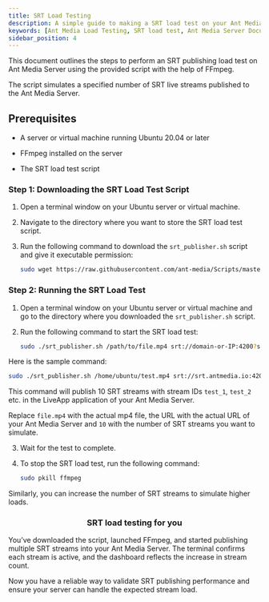 ```yaml
---
title: SRT Load Testing 
description: A simple guide to making a SRT load test on your Ant Media Server.
keywords: [Ant Media Load Testing, SRT load test, Ant Media Server Documentation, Ant Media Server Tutorials]
sidebar_position: 4
---
```


This document outlines the steps to perform an SRT publishing load test on Ant Media Server using the provided script with the help of FFmpeg.

The script simulates a specified number of SRT live streams published to the Ant Media Server.

## Prerequisites

- A server or virtual machine running Ubuntu 20.04 or later

- FFmpeg installed on the server

- The SRT load test script

### Step 1: Downloading the SRT Load Test Script

1. Open a terminal window on your Ubuntu server or virtual machine.

2. Navigate to the directory where you want to store the SRT load test script.

3. Run the following command to download the `srt_publisher.sh` script and give it executable permission:

     ```bash
     sudo wget https://raw.githubusercontent.com/ant-media/Scripts/master/load-testing/srt_publisher.sh && sudo chmod +x srt_publisher.sh
     ```

### Step 2: Running the SRT Load Test

1. Open a terminal window on your Ubuntu server or virtual machine and go to the directory where you downloaded the `srt_publisher.sh` script.

2. Run the following command to start the SRT load test:
     ```bash
     sudo ./srt_publisher.sh /path/to/file.mp4 srt://domain-or-IP:4200?streamid=AppName/streamId 10
     ```

  Here is the sample command:

  ```bash
  sudo ./srt_publisher.sh /home/ubuntu/test.mp4 srt://srt.antmedia.io:4200?streamid=LiveApp/test 10
  ```
     
  This command will publish 10 SRT streams with stream IDs `test_1`, `test_2` etc. in the LiveApp application of your Ant Media Server.

  Replace `file.mp4` with the actual mp4 file, the URL with the actual URL of your Ant Media Server and `10` with the number of SRT streams you want to simulate.

3. Wait for the test to complete.

4. To stop the SRT load test, run the following command:

     ```bash
     sudo pkill ffmpeg
     ```

Similarly, you can increase the number of SRT streams to simulate higher loads.


<div align="center">

### SRT load testing for you

</div>


You’ve downloaded the script, launched FFmpeg, and started publishing multiple SRT streams into your Ant Media Server. The terminal confirms each stream is active, and the dashboard reflects the increase in stream count.

Now you have a reliable way to validate SRT publishing performance and ensure your server can handle the expected stream load.